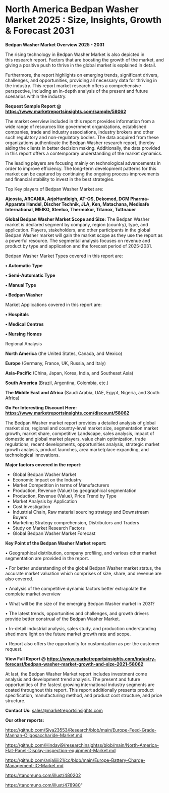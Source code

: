 # North America Bedpan Washer Market 2025 : Size, Insights, Growth & Forecast 2031

<Strong> Bedpan Washer Market Overview 2025 - 2031</strong>

The rising technology in Bedpan Washer Market is also depicted in this research report. Factors that are boosting the growth of the market, and giving a positive push to thrive in the global market is explained in detail.

Furthermore, the report highlights on emerging trends, significant drivers, challenges, and opportunities, providing all necessary data for thriving in the industry. This report market research offers a comprehensive perspective, including an in-depth analysis of the present and future scenarios within the industry.

<strong>Request Sample Report @ <a href=https://www.marketreportsinsights.com/sample/58062>https://www.marketreportsinsights.com/sample/58062</a></strong>

The market overview included in this report provides information from a wide range of resources like government organizations, established companies, trade and industry associations, industry brokers and other such regulatory and non-regulatory bodies. The data acquired from these organizations authenticate the Bedpan Washer research report, thereby aiding the clients in better decision making. Additionally, the data provided in this report offers a contemporary understanding of the market dynamics.

The leading players are focusing mainly on technological advancements in order to improve efficiency. The long-term development patterns for this market can be captured by continuing the ongoing process improvements and financial stability to invest in the best strategies.

Top Key players of Bedpan Washer Market are:

<strong>Ajcosta, ARCANIA, ArjoHuntleigh, AT-OS, Dekomed, DGM Pharma-Apparate Handel, Discher Technik, JLA, Ken, Matachana, Medisafe International, MEIKO, Steelco, Thermokor, Titanox, Tuttnauer</strong>

<strong><b>Global Bedpan Washer Market Scope and Size:</b></strong>
The Bedpan Washer market is declared segment by company, region (country), type, and application. Players, stakeholders, and other participants in the global Bedpan Washer market will gain the market scope as they use the report as a powerful resource. The segmental analysis focuses on revenue and product by type and application and the forecast period of 2025-2031.

Bedpan Washer Market Types covered in this report are:

<strong>• Automatic Type

• Semi-Automatic Type

• Manual Type

• Bedpan Washer</strong>

Market Applications covered in this report are:

<strong>• Hospitals

• Medical Centres

• Nursing Homes</strong> 

Regional Analysis

<strong>North America</strong> (the United States, Canada, and Mexico)

<strong>Europe</strong> (Germany, France, UK, Russia, and Italy)

<strong>Asia-Pacific</strong> (China, Japan, Korea, India, and Southeast Asia)

<strong>South America</strong> (Brazil, Argentina, Colombia, etc.)

<strong>The Middle East and Africa</strong> (Saudi Arabia, UAE, Egypt, Nigeria, and South Africa)

<strong>Go For Interesting Discount Here: <a href=https://www.marketreportsinsights.com/discount/58062>https://www.marketreportsinsights.com/discount/58062</a></strong>

The Bedpan Washer market report provides a detailed analysis of global market size, regional and country-level market size, segmentation market growth, market share, competitive Landscape, sales analysis, impact of domestic and global market players, value chain optimization, trade regulations, recent developments, opportunities analysis, strategic market growth analysis, product launches, area marketplace expanding, and technological innovations.

<strong><b>Major factors covered in the report:</b></strong>
<ul>
  <li>Global Bedpan Washer Market </li>
  <li>Economic Impact on the Industry</li>
  <li>Market Competition in terms of Manufacturers</li>
  <li>Production, Revenue (Value) by geographical segmentation</li>
  <li>Production, Revenue (Value), Price Trend by Type</li>
  <li>Market Analysis by Application</li>
  <li>Cost Investigation</li>
  <li>Industrial Chain, Raw material sourcing strategy and Downstream Buyers</li>
  <li>Marketing Strategy comprehension, Distributors and Traders</li>
  <li>Study on Market Research Factors</li>
  <li>Global Bedpan Washer Market Forecast</li>
</ul>

<strong><b>Key Point of the Bedpan Washer Market report:</b></strong>

• Geographical distribution, company profiling, and various other market segmentation are provided in the report.

• For better understanding of the global Bedpan Washer market status, the accurate market valuation which comprises of size, share, and revenue are also covered.

• Analysis of the competitive dynamic factors better extrapolate the complete market overview

• What will be the size of the emerging Bedpan Washer market in 2031?

• The latest trends, opportunities and challenges, and growth drivers provide better construal of the Bedpan Washer Market.

• In-detail industrial analysis, sales study, and production understanding shed more light on the future market growth rate and scope.

• Report also offers the opportunity for customization as per the customer request.

<strong><b>View Full Report @ <a href=https://www.marketreportsinsights.com/industry-forecast/bedpan-washer-market-growth-and-size-2021-58062>https://www.marketreportsinsights.com/industry-forecast/bedpan-washer-market-growth-and-size-2021-58062</a></b></strong>


At last, the Bedpan Washer Market report includes investment come analysis and development trend analysis. The present and future opportunities of the fastest growing international industry segments are coated throughout this report. This report additionally presents product specification, manufacturing method, and product cost structure, and price structure.

<strong>Contact Us:</strong>
sales@marketreportsinsights.com

<strong>Our other reports:</strong>

<a href=https://github.com/Siya23553/Research/blob/main/Europe-Feed-Grade-Mannan-Oligosaccharide-Market.md>https://github.com/Siya23553/Research/blob/main/Europe-Feed-Grade-Mannan-Oligosaccharide-Market.md</a>

<a href=https://github.com/Hindavi9/researchinsightss/blob/main/North-America-Flat-Panel-Display-inspection-equipment-Market.md>https://github.com/Hindavi9/researchinsightss/blob/main/North-America-Flat-Panel-Display-inspection-equipment-Market.md</a>

<a href=https://github.com/anjaliiii21/cc/blob/main/Europe-Battery-Charge-Management-IC-Market.md>https://github.com/anjaliiii21/cc/blob/main/Europe-Battery-Charge-Management-IC-Market.md</a>

<a href=https://tanomuno.com/illust/480202>https://tanomuno.com/illust/480202</a>

<a href=https://tanomuno.com/illust/478980>https://tanomuno.com/illust/478980</a>"
